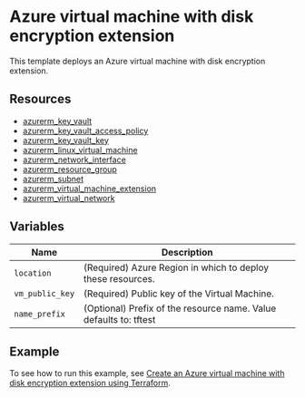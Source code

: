 # Azure virtual machine with disk encryption extension

This template deploys an Azure virtual machine with disk encryption extension.

## Resources

- [azurerm_key_vault](https://registry.terraform.io/providers/hashicorp/azurerm/latest/docs/resources/key_vault)
- [azurerm_key_vault_access_policy](https://registry.terraform.io/providers/hashicorp/azurerm/latest/docs/resources/key_vault_access_policy)
- [azurerm_key_vault_key](https://registry.terraform.io/providers/hashicorp/azurerm/latest/docs/resources/key_vault_key)
- [azurerm_linux_virtual_machine](https://registry.terraform.io/providers/hashicorp/azurerm/latest/docs/resources/linux_virtual_machine)
- [azurerm_network_interface](https://registry.terraform.io/providers/hashicorp/azurerm/latest/docs/resources/network_interface)
- [azurerm_resource_group](https://registry.terraform.io/providers/hashicorp/azurerm/latest/docs/resources/resource_group)
- [azurerm_subnet](https://registry.terraform.io/providers/hashicorp/azurerm/latest/docs/resources/subnet)
- [azurerm_virtual_machine_extension](https://registry.terraform.io/providers/hashicorp/azurerm/latest/docs/resources/virtual_machine_extension)
- [azurerm_virtual_network](https://registry.terraform.io/providers/hashicorp/azurerm/latest/docs/resources/virtual_network)

## Variables

| Name | Description |
|-|-|
| `location` | (Required) Azure Region in which to deploy these resources.|
| `vm_public_key` | (Required) Public key of the Virtual Machine.|
| `name_prefix` | (Optional) Prefix of the resource name. Value defaults to: tftest|

## Example

To see how to run this example, see [Create an Azure virtual machine with disk encryption extension using Terraform](https://docs.microsoft.com/azure/developer/terraform/create-vm-with-disk-encryption-extension).
